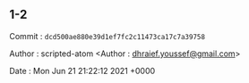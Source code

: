 ## 1-2 

 Commit : `dcd500ae880e39d1ef7fc2c11473ca17c7a39758`

 Author : scripted-atom <Author : dhraief.youssef@gmail.com> 

 Date 	: Mon Jun 21 21:22:12 2021 +0000 

